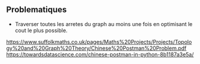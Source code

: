 ## Problematiques

- Traverser toutes les arretes du graph au moins une fois en optimisant le cout le plus possible.

https://www.suffolkmaths.co.uk/pages/Maths%20Projects/Projects/Topology%20and%20Graph%20Theory/Chinese%20Postman%20Problem.pdf
https://towardsdatascience.com/chinese-postman-in-python-8b1187a3e5a/
